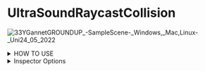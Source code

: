 # UltraSoundRaycastCollision
![33YGannetGROUNDUP_-_SampleScene_-_Windows,_Mac,_Linux_-_Uni24_05_2022](https://user-images.githubusercontent.com/89361982/170090687-8fe135b4-aca4-4072-bc68-361561659832.gif)
<details>
<summary>HOW TO USE </summary>

- set the skin unity model as a trigger object
- create an cube and attatch the script to it, these will act as colliders,also add rigid body or ontrigger will not work

	<details>
	<summary>APPLY COLLDIERS </summary>
		- place the colliders onto the surface of the unity probe and then parent them to it 
		
			- Im unsure if the probe is flat or rounded if its flat 1 ray is proabably enough even forwide models if its roudned you may need a few rays
		
		- If you do need multiple rays i could write an external script that takes in all of the distances and then averages them by adding them and dividng by the number of objects collided
	</details>
	<details>
	<summary>Pressure handling </summary>
		- WHEN THE PROBE MAKES CONTACT it will return the distance between the closest surface point on the skin to the current object location
		- to get the pressure you would multiply this distance by the compression ratio of the balistic gel
		- ie if it takes 10 grams to push the probe 1cm into the gel then you would multiply the distance by 10 to get the pressure
		- you could proably find the compression ratio by using one of your force probes and mesuring how much force it takes to push in 1cm or you may have been given those stats when you bought the gel
		- i would assume that probes with larger surface area would have higher compression ratios so you may have to do the test with each probe
	</details>
</details>
  


<details>
<summary>Inspector Options </summary>
EDITABLE
	
- DEFAULT ORGIN AND LOOKAT CAN BE CHANGED BY USER THROUGH THE INSPECTOR
- YOU CAN CHANGE THE axis to point in a diffrent direction if you want, by default its pointin in the z direction
- LAYER MASK CAN ALSO BE CHANGED THROUGH THE INSPECTOR
- compression ratio can be changed through the inspector

DISPLAY
- ray orgins and ray lookat give world cordinates for default orgin and lookat they arnt meant to be changed by user but if you do they will just reset on next collision
- ray length gives the length of the ray
- ray distance gives the distance from ray lookat to closest surface point
- pressure multiplies the compression ratio with the ray_distance
</details>	
	
	
	
	
	
